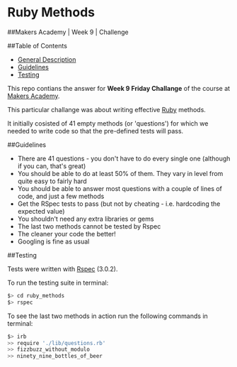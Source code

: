 
# Ruby Methods

##Makers Academy | Week 9 | Challenge


##Table of Contents

* [General Description](#general-description)
* [Guidelines](#guidelines)
* [Testing](#testing)


This repo contians the answer for __Week 9 Friday Challange__ of the course 
at [Makers Academy](http://www.makersacademy.com/).

This particular challange was about writing effective [Ruby](https://www.ruby-lang.org/en/) 
methods.

It initially cosisted of 41 empty methods (or 'questions') for which we needed to write code 
so that the pre-defined tests will pass. 


##Guidelines

* There are 41 questions - you don't have to do every single one 
  (although if you can, that's great) 
* You should be able to do at least 50% of them. They vary in level from quite easy to 
  fairly hard
* You should be able to answer most questions with a couple of lines of code, 
  and just a few methods
* Get the RSpec tests to pass (but not by cheating - i.e. hardcoding the expected value)
* You shouldn't need any extra libraries or gems
* The last two methods cannot be tested by Rspec
* The cleaner your code the better!
* Googling is fine as usual


##Testing

Tests were written with [Rspec](http://rspec.info/) (3.0.2).

To run the testing suite in terminal: 

```bash
$> cd ruby_methods
$> rspec
```

To see the last two methods in action run the following commands in terminal:

```bash
$> irb
>> require './lib/questions.rb'
>> fizzbuzz_without_modulo
>> ninety_nine_bottles_of_beer
```
